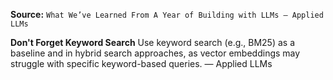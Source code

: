 **Source:** `What We’ve Learned From A Year of Building with LLMs – Applied LLMs`

**Don't Forget Keyword Search**
Use keyword search (e.g., BM25) as a baseline and in hybrid search approaches, as vector embeddings may struggle with specific keyword-based queries. — Applied LLMs
